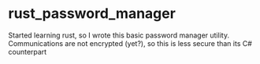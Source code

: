 # rust_password_manager


Started learning rust, so I wrote this basic password manager utility. Communications are not encrypted (yet?), so this is less secure than its C# counterpart
